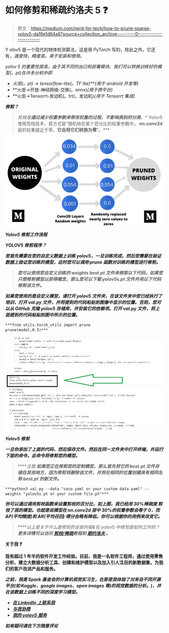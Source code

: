 # 如何修剪和稀疏约洛夫 5 ❓

> 原文：<https://medium.com/nerd-for-tech/how-to-prune-sparse-yolov5-da19e1d84a6?source=collection_archive---------0----------------------->

Y olov5 是一个现代的物体检测算法，这是用 PyTorch 写的，除此之外，它还有，*速度快，精度高，易于安装和使用。*

*yolov 5 的重要性提高，由于其不同的出口和部署模块。我们可以转换训练好的模型(。pt)在许多分机中即*

*   *火炬(。pt) → tensorflow-lite(。TF lite)**{用于 android 开发等)*
*   **火炬→开放-神经网络-交换(。onnx)*{用于跨平台}*
*   **火炬→Tensorrt-发动机(。trt/。发动机)*{用于 Tensorrt 集成)*

***修剪？***

> *剪枝是**通过减少权重参数来修改权重的过程，不影响类别的分类**。** Yolov5 使用剪枝技术，其方式是“随机地在某个百分比的权重参数中， **nn.conv2d** 层的权重接近于零，**它会将它们转换为零**”。***

***![](img/d501d2d2a72372873554f8661df2c95a.png)***

***Yolov5 修剪工作流程***

*****YOLOV5 修剪程序？*****

***您首先需要在您的自定义数据上训练 yolov5，一旦训练完成，然后您需要在验证数据上验证您训练的模型，这时您可以调用 prune 函数对训练的模型进行修剪。***

> ***您可以使用您自定义训练的 weights **best.pt** 文件来修剪以下代码，如果您只想修剪模型以获得概念，那么您可以下载 yolov5s.pt 文件并用以下代码修剪该文件。***

***如果您使用的是自定义模型，请打开 yolov5 文件夹，在该文件夹中您已经执行了培训，打开 val.py 文件，并将提到的代码粘贴到图像中显示的位置。否则，您可以从 GitHub 克隆 yolov5 存储库，并安装它的依赖项。打开 val.py 文件，将上面提到的代码粘贴到图中所示的位置。***

```
***from utils.torch_utils import prune
prune(model,0.3)***
```

***![](img/5866f0b53120cf1d2c602a2c64bfce40.png)***

***Yolov5 修剪***

***一旦你添加了上面的代码，然后保存文件。然后在同一文件夹中打开终端，并运行下面的命令。此命令将修剪您的模型。***

> *****注意:**如果您正在修剪您的定制模型，那么首先将它的 **best.pt** 文件存储在其他地方，因为修剪将删除该文件，并将在相同的位置创建具有相同名称 **best.pt** 的新文件。***

```
***python3 val.py --data "coco.yaml or your custom data.yaml" --weights "yolov5s.pt or your custom file.pt"***
```

***你可以通过调用剪枝函数来设置剪枝的百分比，如上图，我已经用 ***30%稀疏度*** 剪枝了我的模型。也就是说模型在 ***nn.conv2d*** 层中 30%的权重参数会等于 0，而 ***AP(平均精度)和 AR(平均召回)*** 得分会略有降低。你可以根据你的用例来改变它。***

> *****以上是关于什么是修剪的全部内容&在 yolov5 中修剪是如何工作的？**更多详情可以访问 [***剪枝/稀疏***](https://github.com/ultralytics/yolov5/issues/304)*教程和 [***期***](https://github.com/ultralytics/yolov5/issues/6514)[***约洛夫***](https://github.com/ultralytics/yolov5) 。****

******关于我** ❓****

****我有超过 1 年半的软件开发工作经验。目前，我是一名软件工程师，通过使用零售分析、建立大数据分析工具、创建和维护模型以及加入引人注目的新数据集，为我们的客户改进产品和服务。****

*****之前，我是 Spark 基金会的计算机视觉实习生，在那里我体验了对来自不同开源平台(如 Kaggle、google images、open images 等)的视觉数据的分析。)，并在该数据上训练不同的深度学习模型。*****

*   ****[*在 LinkedIn 上联系我*](https://www.linkedin.com/in/muhammadrizwanmunawar/)****
*   ****[*与我协商*](https://www.upwork.com/services/product/consultation-1477666319161577472?ref=project_share)****
*   ****[*我的 yolov5 服务*](https://www.upwork.com/services/product/you-will-get-image-classification-projects-using-machine-learning-with-python-1323963101029052416?ref=project_share)****

*******如有疑问请在下方随意评论*******